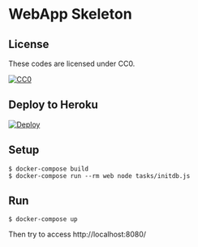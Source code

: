 # WebApp Skeleton

## License
These codes are licensed under CC0.

[![CC0](http://i.creativecommons.org/p/zero/1.0/88x31.png "CC0")](http://creativecommons.org/publicdomain/zero/1.0/deed)

## Deploy to Heroku
[![Deploy](https://www.herokucdn.com/deploy/button.svg)](https://heroku.com/deploy?template=https://github.com/hoto17296/webapp-skeleton)

## Setup
``` console
$ docker-compose build
$ docker-compose run --rm web node tasks/initdb.js
```

## Run
```
$ docker-compose up
```

Then try to access http://localhost:8080/
